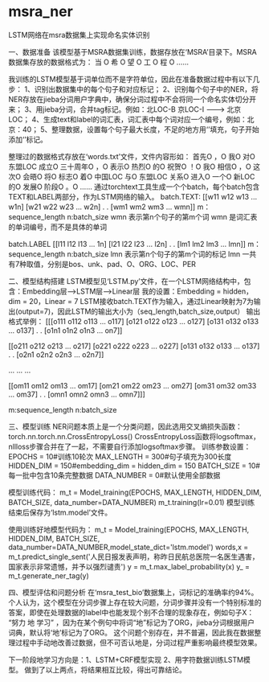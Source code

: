 # msra_ner
LSTM网络在msra数据集上实现命名实体识别

一、数据准备
该模型基于MSRA数据集训练，数据存放在‘MSRA’目录下。MSRA数据集存放的数据格式为：
当	O
希	O
望	O
工	O
程	O
……

我训练的LSTM模型基于词单位而不是字符单位，因此在准备数据过程中有以下几步：
  1、识别出数据集中的每个句子和对应标记；
  2、识别每个句子中的NER，将NER存放在jieba分词用户字典中，确保分词过程中不会将同一个命名实体切分开来；
  3、用jieba分词，合并tag标记。例如：北LOC-B 京LOC-I ---> 北京LOC；
  4、生成text和label的词汇表，词汇表中每个词对应一个编号，例如：北京：40；
  5、整理数据，设置每个句子最大长度，不足的地方用‘<pad>’填充，句子开始添加‘<bos>’标记。

整理过的数据格式存放在‘words.txt’文件，文件内容形如：
首先O ，O 我O 对O 东盟LOC 成立O 三十周年O ，O 表示O 热烈O 的O 祝贺O ！O 
我O 相信O ，O 这次O 会晤O 将O 标志O 着O 中国LOC 与O 东盟LOC 关系O 进入O 一个O 新LOC 的O 发展O 阶段O 。O 
……
通过torchtext工具生成一个个batch，每个batch包含TEXT和LABEL两部分，作为LSTM网络的输入。
batch.TEXT:
[[w11 w12 w13 ... w1n]
[w21 w22 w23 ... w2n]
.
.
[wm1 wm2 wm3 ... wmn]]
m：sequence_length
n:batch_size
wmn 表示第n个句子的第m个词
wmn 是词汇表的单词编号，而不是具体的单词

batch.LABEL
[[l11 l12 l13 ... 1n]
[l21 l22 l23 ... l2n]
.
.
[lm1 lm2 lm3 ... lmn]]
m：sequence_length
n:batch_size
lmn 表示第n个句子的第m个词的标记
lmn 一共有7种取值，分别是bos、unk、pad、O、ORG、LOC、PER

二、模型结构搭建
LSTM模型见‘LSTM.py’文件，在一个LSTM网络结构中，包含：Embedding层-->LSTM层-->Linear层
我的设置：Embedding = hidden，dim = 20，Linear = 7
LSTM接收batch.TEXT作为输入，通过Linear映射为7为输出(output=7)，因此LSTM的输出大小为（seq_length,batch_size,output）
输出格式举例：
[[[o111 o112 o113 ... o117]
[o121 o122 o123 ... o127]
[o131 o132 o133 ... o137]
.
.
[o1n1 o1n2 o1n3 ... on7]]

[[o211 o212 o213 ... o217]
[o221 o222 o223 ... o227]
[o131 o132 o133 ... o137]
.
.
[o2n1 o2n2 o2n3 ... o2n7]]

...
...
...

[[om11 om12 om13 ... om17]
[om21 om22 om23 ... om27]
[om31 om32 om33 ... om37]
.
.
[omn1 omn2 omn3 ... omn7]]]

m:sequence_length n:batch_size

三、模型训练
NER问题本质上是一个分类问题，因此选用交叉熵损失函数：torch.nn.torch.nn.CrossEntropyLoss()
CrossEntropyLoss函数将logsoftmax，nllloss步骤合并在了一起，不需要自行添加logsoftmax步骤。
训练参数设置：
EPOCHS = 10#训练10轮次
MAX_LENGTH = 300#句子填充为300长度
HIDDEN_DIM = 150#embedding_dim = hidden_dim = 150
BATCH_SIZE = 10#每一批中包含10条完整数据
DATA_NUMBER = 0#默认使用全部数据

模型训练代码：
m_t = Model_training(EPOCHS, MAX_LENGTH, HIDDEN_DIM, BATCH_SIZE, data_number=DATA_NUMBER)
m_t.training(lr=0.01)
模型训练结束后保存为‘lstm.model’文件。

使用训练好地模型代码为：
m_t = Model_training(EPOCHS, MAX_LENGTH, HIDDEN_DIM, BATCH_SIZE, data_number=DATA_NUMBER,model_state_dict='lstm.model')
words,x = m_t.predict_single_sent('人民日报发表声明，称昨日民航总医院一名医生遇害，国家表示非常遗憾，并予以强烈谴责')
y = m_t.max_label_probability(x)
y_ = m_t.generate_ner_tag(y)

四、模型评估和问题分析
在‘msra_test_bio’数据集上，词标记的准确率约94%。
个人认为，这个模型在分词步骤上存在较大问题，分词步骤并没有一个特别标准的答案，即使在处理数据的label中也能发现个别不合理的现象存在，例如句子X：
“努力 地 学习” ，因为在某个例句中将词“地”标记为了ORG，jieba分词根据用户词典，默认将‘地’标记为了ORG。
这个问题个别存在，并不普遍，因此我在数据整理过程中手动地改善过数据，但不可否认地是，分词过程严重影响最终模型效果。

下一阶段地学习方向是：1、LSTM+CRF模型实现  2、用字符数据训练LSTM模型。
做到了以上两点，将结果相互比较，得出可靠结论。




